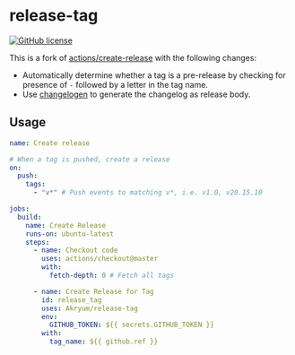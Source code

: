 # release-tag

[![GitHub license](https://img.shields.io/github/license/Liquid-JS/release-tag.svg)](https://github.com/Liquid-JS/release-tag/blob/master/LICENSE)

This is a fork of [actions/create-release](https://github.com/actions/create-release) with the following changes:

- Automatically determine whether a tag is a pre-release by checking for presence of `-` followed by a letter in the tag name.
- Use [changelogen](https://github.com/unjs/changelogen) to generate the changelog as release body.

## Usage

```yaml
name: Create release

# When a tag is pushed, create a release
on:
  push:
    tags:
      - "v*" # Push events to matching v*, i.e. v1.0, v20.15.10

jobs:
  build:
    name: Create Release
    runs-on: ubuntu-latest
    steps:
      - name: Checkout code
        uses: actions/checkout@master
        with:
          fetch-depth: 0 # Fetch all tags

      - name: Create Release for Tag
        id: release_tag
        uses: Akryum/release-tag
        env:
          GITHUB_TOKEN: ${{ secrets.GITHUB_TOKEN }}
        with:
          tag_name: ${{ github.ref }}
```
